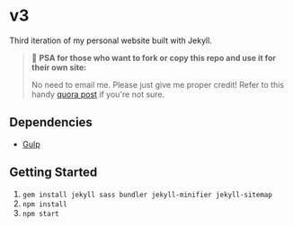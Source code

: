 # v3

Third iteration of my personal website built with Jekyll.

> 📢 **PSA for those who want to fork or copy this repo and use it for their own site:**
>
> No need to email me. Please just give me proper credit! Refer to this handy [quora post](https://www.quora.com/Is-it-bad-to-copy-other-peoples-code) if you're not sure.

## Dependencies

- [Gulp](https://gulpjs.com/)

## Getting Started

1.  `gem install jekyll sass bundler jekyll-minifier jekyll-sitemap`
1.  `npm install`
1.  `npm start`
